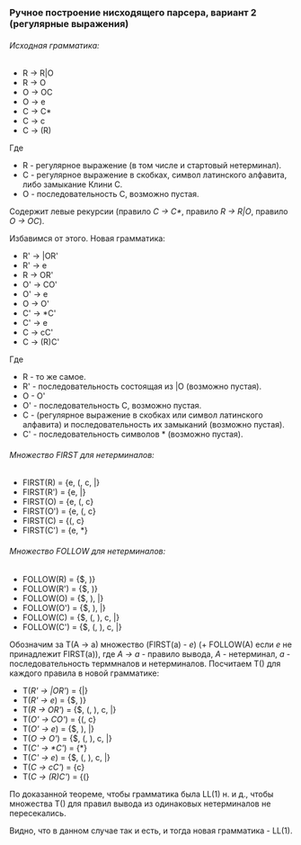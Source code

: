 ﻿### Ручное построение нисходящего парсера, вариант 2 (регулярные выражения)
###### Исходная грамматика:
* R -> R|O
* R -> O
* O -> OC
* O -> e
* C -> C\*
* C -> c
* C -> (R)

Где 
* R - регулярное выражение (в том числе и стартовый нетерминал).
* C - регулярное выражение в скобках, символ латинского алфавита, либо замыкание Клини С.
* O - последовательность С, возможно пустая.

Содержит левые рекурсии (правило *C -> C\**, правило *R -> R|O*, правило *O -> OC*).

Избавимся от этого. Новая грамматика:
* R' -> |OR'
* R' -> e
* R -> OR'
* O' -> CO'
* O' -> e
* O -> O'
* C' -> \*C'
* C' -> e
* С -> cC'
* C -> (R)C'

Где
* R - то же самое.
* R' - последовательность состоящая из |O (возможно пустая).
* O - O' 
* O' - последовательность С, возможно пустая.
* C - (регулярное выражение в скобках или символ латинского алфавита) и последовательность их замыканий (возможно пустая).
* C' - последовательность символов \* (возможно пустая).

###### Множество FIRST для нетерминалов:
* FIRST(R)  = {e, (, c, |}
* FIRST(R') = {e, |}
* FIRST(O)  = {e, (, c}
* FIRST(O') = {e, (, c}
* FIRST(C)  = {(, c}
* FIRST(C') = {e, \*}
###### Множество FOLLOW для нетерминалов:
* FOLLOW(R)  = {$, )}
* FOLLOW(R') = {$, )}
* FOLLOW(O)  = {$, ), |}
* FOLLOW(O') = {$, ), |}
* FOLLOW(C)  = {$, (, ), c, |}
* FOLLOW(C') = {$, (, ), c, |}

Обозначим за T(A -> a) множество (FIRST(a) - *e*) (+ FOLLOW(A) если *e* не принадлежит FIRST(a)), где *A -> a* - правило вывода, *A* - нетерминал, *a* - последовательность терммналов и нетерминалов. Посчитаем T() для каждого правила в новой грамматике:
* T(*R' -> |OR'*) = {|}
* T(*R' -> e*)    = {$, )}
* T(*R -> OR'*)   = {$, (, ), c, |}
* T(*O' -> CO'*)  = {(, c}
* T(*O' -> e*)    = {$, ), |}
* T(*O -> O'*)    = {$, (, ), c, |}
* T(*C' -> \*C'*) = {*}
* T(*C' -> e*)    = {$, (, ), c, |}
* T(*С -> cC'*)   = {c}
* T(*C -> (R)C'*) = {(}

По доказанной теореме, чтобы грамматика была LL(1) н. и д., чтобы множества T() для правил вывода из одинаковых нетерминалов не пересекались.

Видно, что в данном случае так и есть, и тогда новая грамматика - LL(1).
